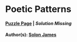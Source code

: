 # Poetic Patterns

#### [Puzzle Page](2.1-p.pdf) | *Solution Missing*
#### Author(s): [Solon James](../../../../search.html?q=Solon+James)

